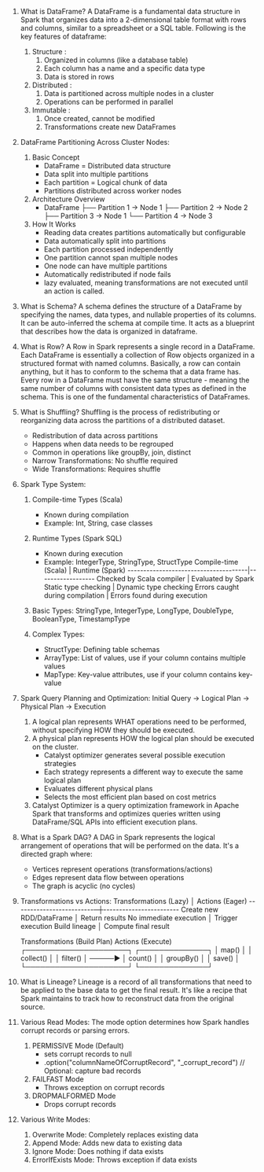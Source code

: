 1. What is DataFrame?
   A DataFrame is a fundamental data structure in Spark that organizes data into a 2-dimensional table format with rows 
   and columns, similar to a spreadsheet or a SQL table.
   Following is the key features of dataframe:
   1. Structure :
      1. Organized in columns (like a database table)
      2. Each column has a name and a specific data type
      3. Data is stored in rows
   2. Distributed :
      1. Data is partitioned across multiple nodes in a cluster
      2. Operations can be performed in parallel
   3. Immutable :
      1. Once created, cannot be modified
      2. Transformations create new DataFrames
   
2. DataFrame Partitioning Across Cluster Nodes:
   1. Basic Concept
      - DataFrame = Distributed data structure
      - Data split into multiple partitions
      - Each partition = Logical chunk of data
      - Partitions distributed across worker nodes
   2. Architecture Overview
      - DataFrame
        ├── Partition 1 → Node 1
        ├── Partition 2 → Node 2
        ├── Partition 3 → Node 1
        └── Partition 4 → Node 3
   3. How It Works
      - Reading data creates partitions automatically but configurable
      - Data automatically split into partitions
      - Each partition processed independently
      - One partition cannot span multiple nodes
      - One node can have multiple partitions
      - Automatically redistributed if node fails
      - lazy evaluated, meaning transformations are not executed until an action is called.

3. What is Schema?
   A schema defines the structure of a DataFrame by specifying the names, data types, and nullable properties of
   its columns. It can be auto-inferred the schema at compile time. It acts as a blueprint that describes how the data 
   is organized in dataframe.

4. What is Row?
   A Row in Spark represents a single record in a DataFrame. Each DataFrame is essentially a collection of Row objects 
   organized in a structured format with named columns. Basically, a row can contain anything, but it has to conform to
   the schema that a data frame has.
   Every row in a DataFrame must have the same structure - meaning the same number of columns with consistent data types
   as defined in the schema. This is one of the fundamental characteristics of DataFrames.

5. What is Shuffling?
   Shuffling is the process of redistributing or reorganizing data across the partitions of a distributed dataset.
     - Redistribution of data across partitions
     - Happens when data needs to be regrouped
     - Common in operations like groupBy, join, distinct
     - Narrow Transformations: No shuffle required
     - Wide Transformations: Requires shuffle
   
6. Spark Type System:
     1. Compile-time Types (Scala)
        - Known during compilation
        - Example: Int, String, case classes
     2. Runtime Types (Spark SQL)
        - Known during execution
        - Example: IntegerType, StringType, StructType
     Compile-time (Scala)                  | Runtime (Spark)
     --------------------------------------|------------------
     Checked by Scala compiler             | Evaluated by Spark
     Static type checking                  | Dynamic type checking
     Errors caught during compilation      | Errors found during execution

     3. Basic Types: StringType, IntegerType, LongType, DoubleType, BooleanType, TimestampType
     4. Complex Types:
        - StructType: Defining table schemas
        - ArrayType: List of values, use if your column contains multiple values
        - MapType: Key-value attributes, use if your column contains key-value
        
7. Spark Query Planning and Optimization:
   Initial Query → Logical Plan → Physical Plan → Execution
   1. A logical plan represents WHAT operations need to be performed, without specifying HOW they should be 
      executed.
   2. A physical plan represents HOW the logical plan should be executed on the cluster.
      - Catalyst optimizer generates several possible execution strategies
      - Each strategy represents a different way to execute the same logical plan
      - Evaluates different physical plans
      - Selects the most efficient plan based on cost metrics
   3. Catalyst Optimizer is a query optimization framework in Apache Spark that transforms and optimizes queries written
      using DataFrame/SQL APIs into efficient execution plans.

8. What is a Spark DAG?
   A DAG in Spark represents the logical arrangement of operations that will be performed on the data. It's a directed 
   graph where:
   - Vertices represent operations (transformations/actions)
   - Edges represent data flow between operations
   - The graph is acyclic (no cycles)

9. Transformations vs Actions:
   Transformations (Lazy)    │ Actions (Eager)
   -------------------------─┼------------------------
   Create new RDD/DataFrame  │ Return results
   No immediate execution    │ Trigger execution
   Build lineage             │ Compute final result

   Transformations (Build Plan)    Actions (Execute)
   ┌─────────────────────┐        ┌──────────────┐
   │ map()               │        │ collect()    │
   │ filter()            │ ─────► │ count()      │
   │ groupBy()           │        │ save()       │
   └─────────────────────┘        └──────────────┘

10. What is Lineage?
    Lineage is a record of all transformations that need to be applied to the base data to get the final result. It's 
    like a recipe that Spark maintains to track how to reconstruct data from the original source.

11. Various Read Modes:
    The mode option determines how Spark handles corrupt records or parsing errors.
    1. PERMISSIVE Mode (Default)
       - sets corrupt records to null
       - .option("columnNameOfCorruptRecord", "_corrupt_record")  // Optional: capture bad records
    2. FAILFAST Mode
       - Throws exception on corrupt records
    3. DROPMALFORMED Mode
       - Drops corrupt records

12. Various Write Modes:
    1. Overwrite Mode: Completely replaces existing data
    2. Append Mode: Adds new data to existing data
    3. Ignore Mode: Does nothing if data exists
    4. ErrorIfExists Mode: Throws exception if data exists
    
    